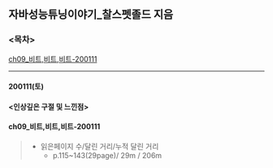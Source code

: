 ## 자바성능튜닝이야기\_찰스펫졸드 지음

### <목차>

[ch09\_비트,비트,비트-200111](#ch09_비트,비트,비트-200111)<br>

---

#### 200111(토)

#### <인상깊은 구절 및 느낀점>

#### ch09\_비트,비트,비트-200111

> - 읽은페이지 수/달린 거리/누적 달린 거리<br>
>   - p.115~143(29page)/ 29m / 206m
